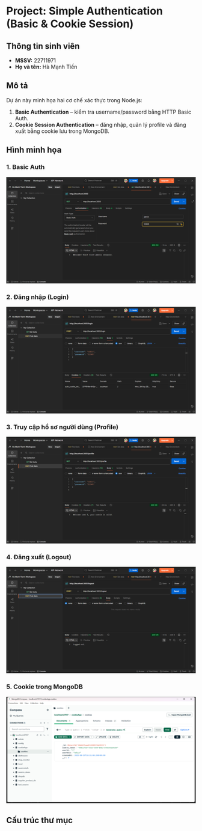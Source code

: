 # Project: Simple Authentication (Basic & Cookie Session)

## Thông tin sinh viên
- **MSSV:** 22711971  
- **Họ và tên:** Hà Mạnh Tiến  

## Mô tả
Dự án này minh họa hai cơ chế xác thực trong Node.js:
1. **Basic Authentication** – kiểm tra username/password bằng HTTP Basic Auth.  
2. **Cookie Session Authentication** – đăng nhập, quản lý profile và đăng xuất bằng cookie lưu trong MongoDB.  

## Hình minh họa

### 1. Basic Auth
![Basic Auth](public/results/basic_auth.png)

### 2. Đăng nhập (Login)
![Login](public/results/login.png)

### 3. Truy cập hồ sơ người dùng (Profile)
![Profile](public/results/profile.png)

### 4. Đăng xuất (Logout)
![Logout](public/results/logout.png)

### 5. Cookie trong MongoDB
![MongoDB](public/results/mongo_cookie.png)

## Cấu trúc thư mục
